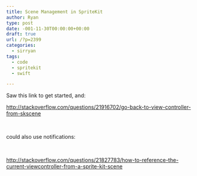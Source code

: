 ```yaml
---
title: Scene Management in SpriteKit
author: Ryan
type: post
date: -001-11-30T00:00:00+00:00
draft: true
url: /?p=2399
categories:
  - sirryan
tags:
  - code
  - spritekit
  - swift

---
```

Saw this link to get started, and:

http://stackoverflow.com/questions/21916702/go-back-to-view-controller-from-skscene

&nbsp;

could also use notifications:

&nbsp;

http://stackoverflow.com/questions/21827783/how-to-reference-the-current-viewcontroller-from-a-sprite-kit-scene
